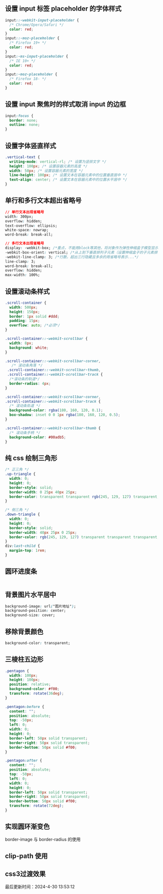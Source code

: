 <!--
 * @Description: css使用技巧
 * @Author: panrui
 * @Date: 2023-04-25 08:57:17
 * @LastEditTime: 2023-11-14 11:04:21
 * @LastEditors: panrui
 * 不忘初心,不负梦想
-->

## 设置 input 标签 placeholder 的字体样式

```css
input::-webkit-input-placeholder {
  /* Chrome/Opera/Safari */
  color: red;
}
input::-moz-placeholder {
  /* Firefox 19+ */
  color: red;
}
input:-ms-input-placeholder {
  /* IE 10+ */
  color: red;
}
input:-moz-placeholder {
  /* Firefox 18- */
  color: red;
}
```

## 设置 input 聚焦时的样式取消 input 的边框

```css
input:focus {
  border: none;
  outline: none;
}
```

## 设置字体竖直样式

```css
.vertical-text {
  writing-mode: vertical-rl; /* 设置为竖排文字 */
  height: 100px; /* 设置容器元素的高度 */
  width: 50px; /* 设置容器元素的宽度 */
  line-height: 100px; /* 设置文本在容器元素中的位置垂直居中 */
  text-align: center; /* 设置文本在容器元素中的位置水平居中 */
}
```

## 单行和多行文本超出省略号

```css
// 单行文本出现省略号
width: 300px;
overflow: hidden;
text-overflow: ellipsis;
white-space: nowrap;
word-break: break-all;

// 多行文本出现省略号
display: -webkit-box; /*重点，不能用block等其他，将对象作为弹性伸缩盒子模型显示*/
-webkit-box-orient: vertical; /*从上到下垂直排列子元素（设置伸缩盒子的子元素排列方式）*/
-webkit-line-clamp: 3; /*行数，超出三行隐藏且多余的用省略号表示...*/
line-clamp: 3;
word-break: break-all;
overflow: hidden;
max-width: 100%;
```

## 设置滚动条样式

```css
.scroll-container {
  width: 500px;
  height: 150px;
  border: 1px solid #ddd;
  padding: 15px;
  overflow: auto; /*必须*/
}

.scroll-container::-webkit-scrollbar {
  width: 8px;
  background: white;
}

.scroll-container::-webkit-scrollbar-corner,
   /* 滚动条角落 */
 .scroll-container::-webkit-scrollbar-thumb,
 .scroll-container::-webkit-scrollbar-track {
  /*滚动条的轨道*/
  border-radius: 4px;
}

.scroll-container::-webkit-scrollbar-corner,
.scroll-container::-webkit-scrollbar-track {
  /* 滚动条轨道 */
  background-color: rgba(180, 160, 120, 0.1);
  box-shadow: inset 0 0 1px rgba(180, 160, 120, 0.5);
}

.scroll-container::-webkit-scrollbar-thumb {
  /* 滚动条手柄 */
  background-color: #00adb5;
}
```

## 纯 css 绘制三角形

```css
/* 正三角 */
.up-triangle {
  width: 0;
  height: 0;
  border-style: solid;
  border-width: 0 25px 40px 25px;
  border-color: transparent transparent rgb(245, 129, 127) transparent;
}

/* 倒三角 */
.down-triangle {
  width: 0;
  height: 0;
  border-style: solid;
  border-width: 40px 25px 0 25px;
  border-color: rgb(245, 129, 127) transparent transparent transparent;
}
div:last-child {
  margin-top: 1rem;
}
```

## 圆环进度条

```css

```

## 背景图片水平居中

```css
background-image: url("图片地址");
background-position: center;
background-size: cover;
```

## 移除背景颜色

```css
background-color: transparent;
```

## 三棱柱五边形

```css
.pentagon {
  width: 100px;
  height: 100px;
  position: relative;
  background-color: #f00;
  transform: rotate(36deg);
}

.pentagon:before {
  content: "";
  position: absolute;
  top: -50px;
  left: 0;
  width: 0;
  height: 0;
  border-left: 50px solid transparent;
  border-right: 50px solid transparent;
  border-bottom: 50px solid #f00;
}

.pentagon:after {
  content: "";
  position: absolute;
  top: -50px;
  left: 0;
  width: 0;
  height: 0;
  border-left: 50px solid transparent;
  border-right: 50px solid transparent;
  border-bottom: 50px solid #f00;
  transform: rotate(72deg);
}
```

## 实现圆环渐变色

border-image 与 border-radius 的使用

## clip-path 使用

## css3过渡效果

最后更新时间：2024-4-30 13:53:12